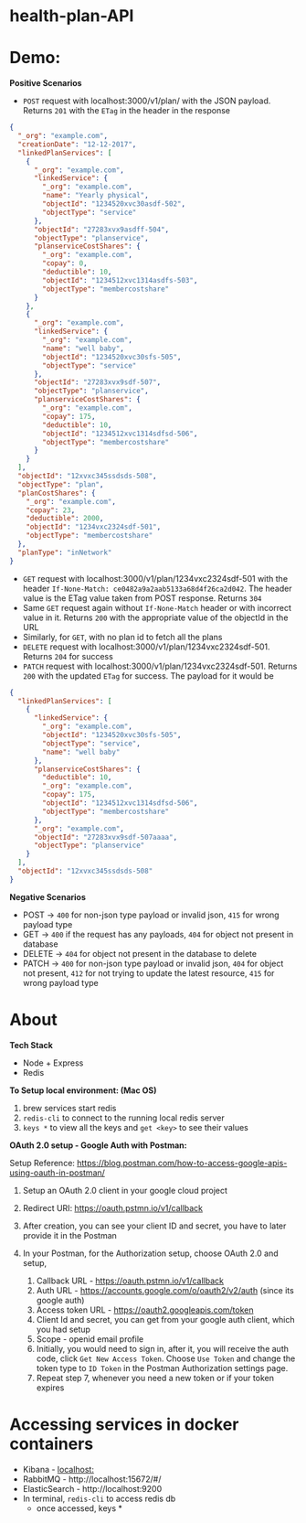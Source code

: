 # health-plan-API

# Demo:

**Positive Scenarios**

- `POST` request with localhost:3000/v1/plan/ with the JSON payload. Returns `201` with the `ETag` in the header in the response

```json
{
  "_org": "example.com",
  "creationDate": "12-12-2017",
  "linkedPlanServices": [
    {
      "_org": "example.com",
      "linkedService": {
        "_org": "example.com",
        "name": "Yearly physical",
        "objectId": "1234520xvc30asdf-502",
        "objectType": "service"
      },
      "objectId": "27283xvx9asdff-504",
      "objectType": "planservice",
      "planserviceCostShares": {
        "_org": "example.com",
        "copay": 0,
        "deductible": 10,
        "objectId": "1234512xvc1314asdfs-503",
        "objectType": "membercostshare"
      }
    },
    {
      "_org": "example.com",
      "linkedService": {
        "_org": "example.com",
        "name": "well baby",
        "objectId": "1234520xvc30sfs-505",
        "objectType": "service"
      },
      "objectId": "27283xvx9sdf-507",
      "objectType": "planservice",
      "planserviceCostShares": {
        "_org": "example.com",
        "copay": 175,
        "deductible": 10,
        "objectId": "1234512xvc1314sdfsd-506",
        "objectType": "membercostshare"
      }
    }
  ],
  "objectId": "12xvxc345ssdsds-508",
  "objectType": "plan",
  "planCostShares": {
    "_org": "example.com",
    "copay": 23,
    "deductible": 2000,
    "objectId": "1234vxc2324sdf-501",
    "objectType": "membercostshare"
  },
  "planType": "inNetwork"
}
```

- `GET` request with localhost:3000/v1/plan/1234vxc2324sdf-501 with the header `If-None-Match: ce0482a9a2aab5133a68d4f26ca2d042`. The header value is the ETag value taken from POST response. Returns `304`
- Same `GET` request again without `If-None-Match` header or with incorrect value in it. Returns `200` with the appropriate value of the objectId in the URL
- Similarly, for `GET`, with no plan id to fetch all the plans
- `DELETE` request with localhost:3000/v1/plan/1234vxc2324sdf-501. Returns `204` for success
- `PATCH` request with localhost:3000/v1/plan/1234vxc2324sdf-501. Returns `200` with the updated `ETag` for success. The payload for it would be

```json
{
  "linkedPlanServices": [
    {
      "linkedService": {
        "_org": "example.com",
        "objectId": "1234520xvc30sfs-505",
        "objectType": "service",
        "name": "well baby"
      },
      "planserviceCostShares": {
        "deductible": 10,
        "_org": "example.com",
        "copay": 175,
        "objectId": "1234512xvc1314sdfsd-506",
        "objectType": "membercostshare"
      },
      "_org": "example.com",
      "objectId": "27283xvx9sdf-507aaaa",
      "objectType": "planservice"
    }
  ],
  "objectId": "12xvxc345ssdsds-508"
}
```

**Negative Scenarios**

- POST -> `400` for non-json type payload or invalid json, `415` for wrong payload type
- GET -> `400` if the request has any payloads, `404` for object not present in database
- DELETE -> `404` for object not present in the database to delete
- PATCH -> `400` for non-json type payload or invalid json, `404` for object not present, `412` for not trying to update the latest resource, `415` for wrong payload type

# About

**Tech Stack**

- Node + Express
- Redis

**To Setup local environment: (Mac OS)**

1. brew services start redis
2. `redis-cli` to connect to the running local redis server
3. `keys *` to view all the keys and `get <key>` to see their values

**OAuth 2.0 setup - Google Auth with Postman:**

Setup Reference: https://blog.postman.com/how-to-access-google-apis-using-oauth-in-postman/

1. Setup an OAuth 2.0 client in your google cloud project
2. Redirect URI: https://oauth.pstmn.io/v1/callback
3. After creation, you can see your client ID and secret, you have to later provide it in the Postman
4. In your Postman, for the Authorization setup, choose OAuth 2.0 and setup,

   1. Callback URL - https://oauth.pstmn.io/v1/callback
   2. Auth URL - https://accounts.google.com/o/oauth2/v2/auth (since its google auth)
   3. Access token URL - https://oauth2.googleapis.com/token
   4. Client Id and secret, you can get from your google auth client, which you had setup
   5. Scope - openid email profile
   6. Initially, you would need to sign in, after it, you will receive the auth code, click `Get New Access Token`. Choose `Use Token` and change the token type to `ID Token` in the Postman Authorization settings page.
   7. Repeat step 7, whenever you need a new token or if your token expires

# Accessing services in docker containers

- Kibana - [localhost:](http://localhost:5601/app/dev_tools#/console)
- RabbitMQ - http://localhost:15672/#/
- ElasticSearch - http://localhost:9200
- In terminal, `redis-cli` to access redis db
  - once accessed, keys \*
